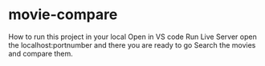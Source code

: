 # movie-compare
How to run this project in your local
Open in VS code 
Run Live Server
open the localhost:portnumber and there you are ready to go
Search the movies and compare them.
